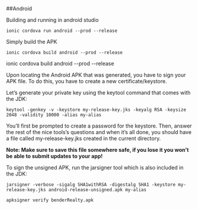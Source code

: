 ##Android

Building and running in android studio

`ionic cordova run android --prod --release`


Simply build the APK

`ionic cordova build android --prod --release`

ionic cordova build android --prod --release


Upon locating the Android APK that was generated, you have to sign your APK file. To do this, you have to create a new certificate/keystore.

Let’s generate your private key using the keytool command that comes with the JDK:

`keytool -genkey -v -keystore my-release-key.jks -keyalg RSA -keysize 2048 -validity 10000 -alias my-alias`

You’ll first be prompted to create a password for the keystore. Then, answer the rest of the nice tools’s questions and when it’s all done, you should have a file called my-release-key.jks created in the current directory.

**Note: Make sure to save this file somewhere safe, if you lose it you won’t be able to submit updates to your app!**

To sign the unsigned APK, run the jarsigner tool which is also included in the JDK:

`jarsigner -verbose -sigalg SHA1withRSA -digestalg SHA1 -keystore my-release-key.jks android-release-unsigned.apk my-alias`

`apksigner verify benderRealty.apk`